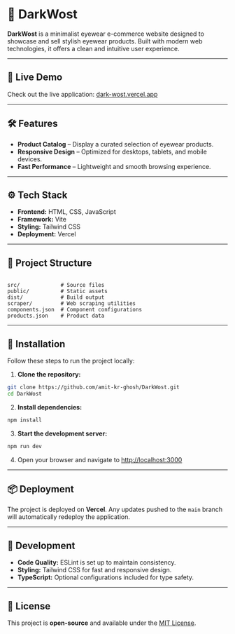 # 🌙 DarkWost

**DarkWost** is a minimalist eyewear e-commerce website designed to showcase and sell stylish eyewear products. Built with modern web technologies, it offers a clean and intuitive user experience.

---

## 🚀 Live Demo

Check out the live application: [dark-wost.vercel.app](https://dark-wost.vercel.app/)

---

## 🛠️ Features

- **Product Catalog** – Display a curated selection of eyewear products.  
- **Responsive Design** – Optimized for desktops, tablets, and mobile devices.  
- **Fast Performance** – Lightweight and smooth browsing experience.  

---

## ⚙️ Tech Stack

- **Frontend:** HTML, CSS, JavaScript  
- **Framework:** Vite  
- **Styling:** Tailwind CSS  
- **Deployment:** Vercel  

---

## 📁 Project Structure

```

src/             # Source files
public/          # Static assets
dist/            # Build output
scraper/         # Web scraping utilities
components.json  # Component configurations
products.json    # Product data

````

---

## 🔧 Installation

Follow these steps to run the project locally:

1. **Clone the repository:**

```bash
git clone https://github.com/amit-kr-ghosh/DarkWost.git
cd DarkWost
````

2. **Install dependencies:**

```bash
npm install
```

3. **Start the development server:**

```bash
npm run dev
```

4. Open your browser and navigate to [http://localhost:3000](http://localhost:3000)

---

## 📦 Deployment

The project is deployed on **Vercel**. Any updates pushed to the `main` branch will automatically redeploy the application.

---

## 🧪 Development

* **Code Quality:** ESLint is set up to maintain consistency.
* **Styling:** Tailwind CSS for fast and responsive design.
* **TypeScript:** Optional configurations included for type safety.

---

## 📄 License

This project is **open-source** and available under the [MIT License](LICENSE).
